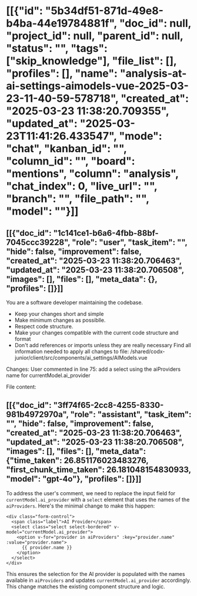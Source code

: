 # [[{"id": "5b34df51-871d-49e8-b4ba-44e19784881f", "doc_id": null, "project_id": null, "parent_id": null, "status": "", "tags": ["skip_knowledge"], "file_list": [], "profiles": [], "name": "analysis-at-ai-settings-aimodels-vue-2025-03-23-11-40-59-578718", "created_at": "2025-03-23 11:38:20.709355", "updated_at": "2025-03-23T11:41:26.433547", "mode": "chat", "kanban_id": "", "column_id": "", "board": "mentions", "column": "analysis", "chat_index": 0, "live_url": "", "branch": "", "file_path": "", "model": ""}]]
## [[{"doc_id": "1c141ce1-b6a6-4fbb-88bf-7045ccc39228", "role": "user", "task_item": "", "hide": false, "improvement": false, "created_at": "2025-03-23 11:38:20.706463", "updated_at": "2025-03-23 11:38:20.706508", "images": [], "files": [], "meta_data": {}, "profiles": []}]]
You are a software developer maintaining the codebase.
* Keep your changes short and simple
* Make minimum changes as possiblle.
* Respect code structure.
* Make your changes compatible with the current code structure and format
* Don't add references or imports unless they are really necessary
Find all information needed to apply all changes to file: /shared/codx-junior/client/src/components/ai_settings/AIModels.vue

Changes:
User commented in line 75: add a select using the aiProviders name for currentModel.ai_provider

File content:
<script setup>
</script>

<template>
  <div class="w-full h-full flex flex-col gap-2 p-4">
    <h1 class="text-2xl font-bold mb-4">AI Models</h1>
    <div class="grid grid-cols-1 md:grid-cols-2 lg:grid-cols-3 gap-4">
      <div
        v-for="model in aiModels"
        :key="model.name"
        class="click card border border-slate-300 bg-slate-800 text-white/80 p-4 shadow-sm flex flex-col justify-between"
        @click="editModel(model)"
      >
        <div class="overflow-hidden">
          <h2 class="font-bold text-lg text-primary">{{ model.name }}</h2>
          <span class="badge badge-xs badge-warning" v-if="model.model_type === 'llm'">
            <i class="fa-solid fa-brain"></i> LLM
          </span>
          <span class="badge badge-xs badge-info" v-else>
            <i class="fa-solid fa-file"></i> Embeddings
          </span>
          <table class="w-full">
            <tr>
              <td>Provider:</td>
              <td>{{ model.ai_provider }}</td>
            </tr>
            <tr v-if="model.model_type === 'llm'">
              <td>Temperature:</td>
              <td>{{ model.settings.temperature || '-' }}</td>
            </tr>
            <tr v-if="model.model_type === 'embeddings'">
              <td>Vector Size:</td>
              <td>{{ model.settings.vector_size || '-' }}</td>
            </tr>
            <tr v-if="model.model_type === 'embeddings'">
              <td>Chunk Size:</td>
              <td>{{ model.settings.chunk_size || '-' }}</td>
            </tr>
          </table>
        </div>
        <div class="flex gap-2 mt-4">
          <button class="btn btn-xs btn-circle btn-outline text-info" @click.stop="">
            <a :href="model.url" target="_blank" v-if="model.url"><i class="fa-solid fa-circle-info"></i></a>
          </button>
          <button class="btn btn-xs btn-circle btn-outline" @click.stop="editModel(model)">
            <i class="fa-solid fa-pen-to-square"></i>
          </button>
          <button class="btn btn-xs btn-circle btn-outline text-error" @click.stop="confirmDelete(model)">
            <i class="fa-solid fa-trash-can"></i>
          </button>
        </div>
      </div>
      <div class="card border-2 border-dashed border-base-300 p-4 flex justify-center items-center cursor-pointer" @click="editModel(null)">
        <span class="text-gray-500">Add New Model</span>
      </div>
    </div>
    <modal v-if="showDialog">
      <form class="flex flex-col gap-2" @submit.prevent="saveModel">
        <div class="form-control">
          <span class="label">Model Type</span>
          <select class="select select-bordered" v-model="currentModel.model_type">
            <option value="llm">LLM</option>
            <option value="embeddings">Embeddings</option>
          </select>
        </div>
        <div class="form-control">
          <span class="label">Model Name</span>
          <input
            class="input input-bordered"
            v-model="currentModel.name"
            placeholder="Model Name"
          />
        </div>
        <div class="form-control">
          <span class="label">AI Provider</span>
          @codx-ok, please-wait...: add a select using the aiProviders name for currentModel.ai_provider
          <input
            class="input input-bordered"
            v-model="currentModel.ai_provider"
            placeholder="AI Provider"
          />
        </div>
        <div class="form-control">
          <span class="label">Model url</span>
          <input
            class="input input-bordered"
            v-model="currentModel.url"
            placeholder="Url"
          />
        </div>
        <div class="form-control" v-if="currentModelIsLLM">
          <span class="label">Temperature</span>
          <input
            type="number"
            class="input input-bordered"
            v-model.number="currentModel.settings.temperature"
            placeholder="Temperature"
            step="0.1"
          />
        </div>
        <div class="form-control" v-if="!currentModelIsLLM">
          <span class="label">Vector Size</span>
          <input
            type="number"
            class="input input-bordered"
            v-model.number="currentModel.settings.vector_size"
            placeholder="Vector Size"
          />
        </div>
        <div class="form-control" v-if="!currentModelIsLLM">
          <span class="label">Chunk Size</span>
          <input
            type="number"
            class="input input-bordered"
            v-model.number="currentModel.settings.chunk_size"
            placeholder="Chunk Size"
          />
        </div>
        <div class="flex gap-2 justify-end">
          <button class="btn btn-primary" type="submit">Save</button>
          <button class="btn" @click="showDialog = false">Cancel</button>
        </div>
      </form>
    </modal>

    <modal v-if="showDeleteDialog">
      <div>
        <p>Are you sure you want to delete {{ modelToDelete.name }}?</p>
        <div class="modal-action">
          <button class="btn btn-error" @click="deleteModel">
            Confirm
          </button>
          <button class="btn" @click="showDeleteDialog = false">Cancel</button>
        </div>
      </div>
    </modal>
  </div>
</template>

<script>
export default {
  data() {
    return {
      showDialog: false,
      showDeleteDialog: false,
      currentModel: {
      name: '',
      ai_provider: '',
      model_type: 'llm',
      settings: {
        temperature: 1,
        vector_size: 1536,
          chunk_size: 8190
        }
      },
      modelToDelete: null
      }
  },
  computed: {
    aiModels() {
      return this.$storex.api.globalSettings?.ai_models
    },
    aiProviders() {
      return this.$storex.api.globalSettings?.ai_providers
    },
    currentModelIsLLM() {
      return this.currentModel?.model_type === 'llm'
    }
  },
  methods: {
    editModel(model) {
      if (!model) {
        model = { settings: {} }
        this.aiModels.push(model)
      }
      this.currentModel = model
      this.showDialog = true
    },
    saveModel() {
      this.showDialog = false
      // Add logic to save model
    },
    confirmDelete(model) {
      this.modelToDelete = model
      this.showDeleteDialog = true
    },
    deleteModel() {
      const index = this.aiModels.findIndex(m => m.name === this.modelToDelete.name)
      if (index !== -1) {
        this.aiModels.splice(index, 1)
      }
      this.showDeleteDialog = false
    }
  }
}
</script>
## [[{"doc_id": "3ff74f65-2cc8-4255-8330-981b4972970a", "role": "assistant", "task_item": "", "hide": false, "improvement": false, "created_at": "2025-03-23 11:38:20.706463", "updated_at": "2025-03-23 11:38:20.706508", "images": [], "files": [], "meta_data": {"time_taken": 26.851176023483276, "first_chunk_time_taken": 26.181048154830933, "model": "gpt-4o"}, "profiles": []}]]
To address the user's comment, we need to replace the input field for `currentModel.ai_provider` with a `select` element that uses the names of the `aiProviders`. Here's the minimal change to make this happen:

```vue
<div class="form-control">
  <span class="label">AI Provider</span>
  <select class="select select-bordered" v-model="currentModel.ai_provider">
    <option v-for="provider in aiProviders" :key="provider.name" :value="provider.name">
      {{ provider.name }}
    </option>
  </select>
</div>
```

This ensures the selection for the AI provider is populated with the names available in `aiProviders` and updates `currentModel.ai_provider` accordingly. This change matches the existing component structure and logic.